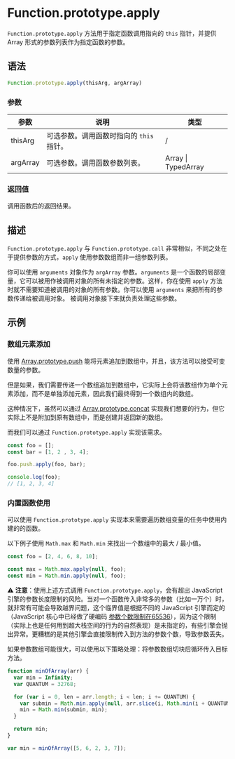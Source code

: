 # Function.prototype.apply

`Function.prototype.apply` 方法用于指定函数调用指向的 `this` 指针，并提供 Array 形式的参数列表作为指定函数的参数。

## 语法

```js
Function.prototype.apply(thisArg, argArray)
```

### 参数

| 参数     | 说明                                     | 类型                |
| -------- | ---------------------------------------- | ------------------- |
| thisArg  | 可选参数。调用函数时指向的 `this` 指针。 | /                   |
| argArray | 可选参数。调用函数参数列表。             | Array \| TypedArray |

### 返回值

调用函数后的返回结果。

## 描述

`Function.prototype.apply` 与 `Function.prototype.call` 非常相似，不同之处在于提供参数的方式，`apply` 使用参数数组而非一组参数列表。

你可以使用 `arguments` 对象作为 `argArray` 参数。`arguments` 是一个函数的局部变量，它可以被用作被调用对象的所有未指定的参数。这样，你在使用 `apply` 方法时就不需要知道被调用的对象的所有参数。你可以使用 `arguments` 来把所有的参数传递给被调用对象。 被调用对象接下来就负责处理这些参数。

## 示例

### 数组元素添加

使用 [Array.prototype.push](../../../indexed-collections/array-objects/properties-of-the-array-prototype-object/mutator-methods/push.md) 能将元素追加到数组中，并且，该方法可以接受可变数量的参数。

但是如果，我们需要传递一个数组追加到数组中，它实际上会将该数组作为单个元素添加，而不是单独添加元素，因此我们最终得到一个数组内的数组。

这种情况下，虽然可以通过 [Array.prototype.concat](../../../indexed-collections/array-objects/properties-of-the-array-prototype-object/mutator-methods/concat.md) 实现我们想要的行为，但它实际上不是附加到原有数组中，而是创建并返回新的数组。

而我们可以通过 `Function.prototype.apply` 实现该需求。

```js
const foo = [];
const bar = [1, 2 , 3, 4];

foo.push.apply(foo, bar);

console.log(foo);
// [1, 2, 3, 4]
```

### 内置函数使用

可以使用 `Function.prototype.apply` 实现本来需要遍历数组变量的任务中使用内建的的函数。

以下例子使用 `Math.max` 和 `Math.min` 来找出一个数组中的最大 / 最小值。

```js
const foo = [2, 4, 6, 8, 10];

const max = Math.max.apply(null, foo);
const min = Math.min.apply(null, foo);
```

⚠️ **注意**：使用上述方式调用 `Function.prototype.apply`，会有超出 JavaScript 引擎的参数长度限制的风险。当对一个函数传入非常多的参数（比如一万个）时，就非常有可能会导致越界问题，这个临界值是根据不同的 JavaScript 引擎而定的（JavaScript 核心中已经做了硬编码 [参数个数限制在65536](https://bugs.webkit.org/show_bug.cgi?id=80797)），因为这个限制（实际上也是任何用到超大栈空间的行为的自然表现）是未指定的，有些引擎会抛出异常。更糟糕的是其他引擎会直接限制传入到方法的参数个数，导致参数丢失。

如果参数数组可能很大，可以使用以下策略处理：将参数数组切块后循环传入目标方法。

```js
function minOfArray(arr) {
  var min = Infinity;
  var QUANTUM = 32768;

  for (var i = 0, len = arr.length; i < len; i += QUANTUM) {
    var submin = Math.min.apply(null, arr.slice(i, Math.min(i + QUANTUM, len)));
    min = Math.min(submin, min);
  }

  return min;
}

var min = minOfArray([5, 6, 2, 3, 7]);
```